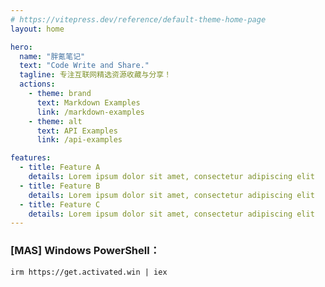 ```yaml
---
# https://vitepress.dev/reference/default-theme-home-page
layout: home

hero:
  name: "胖氪笔记"
  text: "Code Write and Share."
  tagline: 专注互联网精选资源收藏与分享！
  actions:
    - theme: brand
      text: Markdown Examples
      link: /markdown-examples
    - theme: alt
      text: API Examples
      link: /api-examples

features:
  - title: Feature A
    details: Lorem ipsum dolor sit amet, consectetur adipiscing elit
  - title: Feature B
    details: Lorem ipsum dolor sit amet, consectetur adipiscing elit
  - title: Feature C
    details: Lorem ipsum dolor sit amet, consectetur adipiscing elit
---
```


### [MAS] Windows PowerShell：

```
irm https://get.activated.win | iex
```